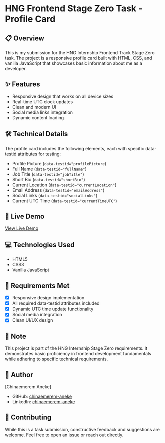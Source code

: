 # HNG Frontend Stage Zero Task - Profile Card

## 📋 Overview
This is my submission for the HNG Internship Frontend Track Stage Zero task. The project is a responsive profile card built with HTML, CSS, and vanilla JavaScript that showcases basic information about me as a developer.

## ✨ Features
- Responsive design that works on all device sizes
- Real-time UTC clock updates
- Clean and modern UI
- Social media links integration
- Dynamic content loading

## 🛠️ Technical Details
The profile card includes the following elements, each with specific data-testid attributes for testing:
- Profile Picture (`data-testid="profilePicture`)
- Full Name (`data-testid="fullName"`)
- Job Title (`data-testid="jobTitle"`)
- Short Bio (`data-testid="shortBio"`)
- Current Location (`data-testid="currentLocation"`)
- Email Address (`data-testid="emailAddress"`)
- Social Links (`data-testid="socialLinks"`)
- Current UTC Time (`data-testid="currentTimeUTC"`)

## 🚀 Live Demo
[View Live Demo](https://profile-card-nine-cyan.vercel.app/)

## 💻 Technologies Used
- HTML5
- CSS3
- Vanilla JavaScript

## 🎯 Requirements Met
- [x] Responsive design implementation
- [x] All required data-testid attributes included
- [x] Dynamic UTC time update functionality
- [x] Social media integration
- [x] Clean UI/UX design

## 📝 Note
This project is part of the HNG Internship Stage Zero requirements. It demonstrates basic proficiency in frontend development fundamentals while adhering to specific technical requirements.

## 👤 Author
[Chinaemerem Aneke]
- GitHub: [chinaemerem-aneke](github.com/chinaemerem-aneke)
- LinkedIn: [chinaemerem-aneke](https://www.linkedin.com/in/chinaemerem-aneke)

## 🤝 Contributing
While this is a task submission, constructive feedback and suggestions are welcome. Feel free to open an issue or reach out directly.

